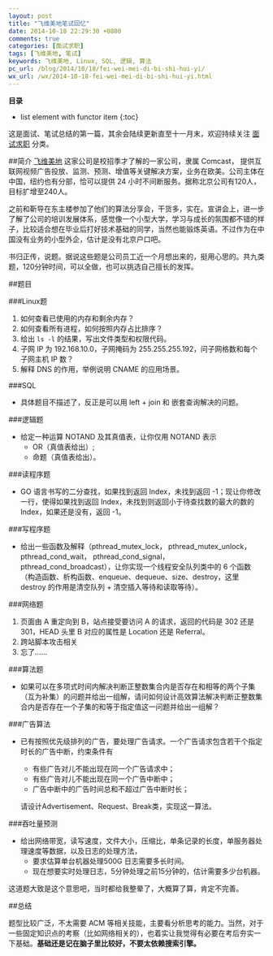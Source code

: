 ```yaml
---
layout: post
title: "飞维美地笔试回忆"
date: 2014-10-18 22:29:30 +0800
comments: true
categories: [面试求职]
tags: [飞维美地, 笔试]
keywords: 飞维美地, Linux, SQL, 逻辑, 算法
pc_url: /blog/2014/10/18/fei-wei-mei-di-bi-shi-hui-yi/
wx_url: /wx/2014-10-18-fei-wei-mei-di-bi-shi-hui-yi.html
---
```


__目录__

* list element with functor item
{:toc}

<!-- excerpt start -->

这是面试、笔试总结的第一篇，其余会陆续更新直至十一月末，欢迎持续关注 [面试求职](/category/%E9%9D%A2%E8%AF%95%E6%B1%82%E8%81%8C/) 分类。

##简介
[飞维美地](http://baike.baidu.com/view/5038799.htm?fr=aladdin) 这家公司是校招季才了解的一家公司，隶属 Comcast， 提供互联网视频广告投放、监测、预测、增值等关键解决方案，业务在欧美。公司主体在中国，纽约也有分部，恰可以提供 24 小时不间断服务。据称北京公司有120人，目标扩增至240人。

之前和靳导在东主楼参加了他们的算法分享会，干货多，实在。宣讲会上，进一步了解了公司的培训发展体系，感觉像一个小型大学，学习与成长的氛围都不错的样子，比较适合想在毕业后打好技术基础的同学，当然也能锻炼英语。不过作为在中国没有业务的小型外企，估计是没有北京户口吧。

书归正传，说题。据说这些题是公司员工近一个月想出来的，挺用心思的。共九类题，120分钟时间，可以全做，也可以挑选自己擅长的发挥。

<!-- excerpt end -->

##题目

###Linux题

1. 如何查看已使用的内存和剩余内存？
2. 如何查看所有进程，如何按照内存占比排序？
3. 给出 `ls -l` 的结果，写出文件类型和权限代码。
4. 子网 IP 为 192.168.10.0，子网掩码为 255.255.255.192，问子网格数和每个子网主机 IP 数？
5. 解释 DNS 的作用，举例说明 CNAME 的应用场景。

###SQL

* 具体题目不描述了，反正是可以用 left + join 和 嵌套查询解决的问题。

###逻辑题
* 给定一种运算 NOTAND 及其真值表，让你仅用 NOTAND 表示 
	*  OR（真值表给出）;
	* 命题（真值表给出）。

###读程序题
* GO 语言书写的二分查找，如果找到返回 Index，未找到返回 -1；现让你修改一行，使得如果找到返回 Index，未找到则返回小于待查找数的最大的数的 Index，如果还是没有，返回 -1。

###写程序题
* 给出一些函数及解释（pthread_mutex_lock， pthread_mutex_unlock， pthread_cond_wait， pthread_cond_signal， pthread_cond_broadcast），让你实现一个线程安全队列类中的 6 个函数（构造函数、析构函数、enqueue、dequeue、size、destroy，这里 destroy 的作用是清空队列 + 清空插入等待和读取等待）。

###网络题
1. 页面由 A 重定向到 B，站点接受要访问 A 的请求，返回的代码是 302 还是 301，HEAD 头里 B 对应的属性是 Location 还是 Referral。 
2. 跨站脚本攻击相关
3. 忘了……

###算法题
* 如果可以在多项式时间内解决判断正整数集合内是否存在和相等的两个子集（互为补集）的问题并给出一组解，请问如何设计高效算法解决判断正整数集合内是否存在一个子集的和等于指定值这一问题并给出一组解？

###广告算法
* 已有按照优先级排列的广告，要处理广告请求。一个广告请求包含若干个指定时长的广告中断，约束条件有
	* 有些广告对儿不能出现在同一个广告请求中；
	* 有些广告对儿不能出现在同一个广告中断中；
	* 广告中断中的广告时间总和不超过广告中断时长；

    请设计Advertisement、Request、Break类，实现这一算法。

###吞吐量预测
* 给出网络带宽，读写速度，文件大小，压缩比，单条记录的长度，单服务器处理速度等数据，以及日志的处理方法，
	* 要求估算单台机器处理500G 日志需要多长时间。
	* 现在想要实时处理日志，5分钟处理之前15分钟的，估计需要多少台机器。

这道题大致是这个意思吧，当时都给我整晕了，大概算了算，肯定不完善。

##总结

题型比较广泛，不太需要 ACM 等相关技能，主要看分析思考的能力。当然，对于一些固定知识点的考察（比如网络相关的），也着实让我觉得有必要在考后夯实一下基础。**基础还是记在脑子里比较好，不要太依赖搜索引擎。**